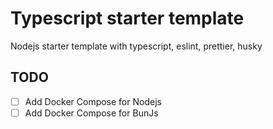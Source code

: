 # Typescript starter template

Nodejs starter template with typescript, eslint, prettier, husky


## TODO
- [ ] Add Docker Compose for Nodejs
- [ ] Add Docker Compose for BunJs
